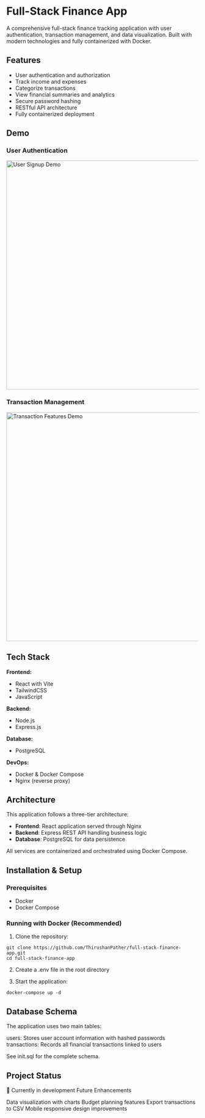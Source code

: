# Full-Stack Finance App

A comprehensive full-stack finance tracking application with user authentication, transaction management, and data visualization. Built with modern technologies and fully containerized with Docker.

## Features
- User authentication and authorization
- Track income and expenses
- Categorize transactions
- View financial summaries and analytics
- Secure password hashing
- RESTful API architecture
- Fully containerized deployment

## Demo
### User Authentication
<img src="signup.gif" alt="User Signup Demo" width="600"/>

### Transaction Management
<img src="transactions.gif" alt="Transaction Features Demo" width="600"/>

## Tech Stack

**Frontend:**
- React with Vite
- TailwindCSS
- JavaScript

**Backend:**
- Node.js
- Express.js

**Database:**
- PostgreSQL

**DevOps:**
- Docker & Docker Compose
- Nginx (reverse proxy)



## Architecture

This application follows a three-tier architecture:
- **Frontend**: React application served through Nginx
- **Backend**: Express REST API handling business logic
- **Database**: PostgreSQL for data persistence

All services are containerized and orchestrated using Docker Compose.

## Installation & Setup

### Prerequisites
- Docker
- Docker Compose

### Running with Docker (Recommended)

1. Clone the repository:
```
git clone https://github.com/ThirushanPather/full-stack-finance-app.git
cd full-stack-finance-app
```

2. Create a .env file in the root directory

3. Start the application:
```
docker-compose up -d
```

## Database Schema
The application uses two main tables:

users: Stores user account information with hashed passwords
transactions: Records all financial transactions linked to users

See init.sql for the complete schema.

## Project Status
🚧 Currently in development
Future Enhancements

Data visualization with charts
Budget planning features
Export transactions to CSV
Mobile responsive design improvements